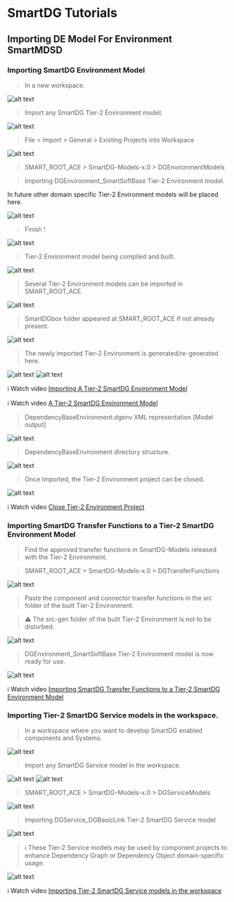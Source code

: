 # SmartDG Tutorials
## Importing DE Model For Environment SmartMDSD


### Importing SmartDG Environment Model

> In a new workspace.

![alt text](Importing_DE_Model_For_Environment_SmartMDSD_A1.png)

> Import any SmartDG Tier-2 Environment model.

![alt text](Importing_DE_Model_For_Environment_SmartMDSD_A2.png)

> File > Import > General > Existing Projects into Workspace

![alt text](Importing_DE_Model_For_Environment_SmartMDSD_A3.png)

> SMART_ROOT_ACE > SmartDG-Models-x.0 > DGEnvironmentModels 

> Importing DGEnvironment_SmartSoftBase Tier-2 Environment model.

In future other domain specific Tier-2 Environment models will be placed here.

![alt text](Importing_DE_Model_For_Environment_SmartMDSD_A4.png)

> Finish !

![alt text](Importing_DE_Model_For_Environment_SmartMDSD_A5.png)

> Tier-2 Environment model being compiled and built.

![alt text](Importing_DE_Model_For_Environment_SmartMDSD_A6.png)

> Several Tier-2 Environment models can be imported in SMART_ROOT_ACE.

![alt text](Importing_DE_Model_For_Environment_SmartMDSD_A7.png)

> SmartDGbox folder appeared at SMART_ROOT_ACE if not already present.

![alt text](Importing_DE_Model_For_Environment_SmartMDSD_A8.png)

> The newly imported Tier-2 Environment is generated/re-generated here.

![alt text](Importing_DE_Model_For_Environment_SmartMDSD_A9.png)
![alt text](Importing_DE_Model_For_Environment_SmartMDSD_A10.png)

:information_source: Watch video [Importing A Tier-2 SmartDG Environment Model](Importing_DE_Model_For_Environment_SmartMDSD_A14.mp4)

:information_source: Watch video [A Tier-2 SmartDG Environment Model](Importing_DE_Model_For_Environment_SmartMDSD_A15.mp4)

> DependencyBaseEnvironment.dgenv XML representation [Model output]

![alt text](Importing_DE_Model_For_Environment_SmartMDSD_A11.png)

> DependencyBaseEnvironment directory structure.

![alt text](Importing_DE_Model_For_Environment_SmartMDSD_A12.png)

> Once Imported, the Tier-2 Environment project can be closed.

![alt text](Importing_DE_Model_For_Environment_SmartMDSD_A13.png)

:information_source: Watch video [Close Tier-2 Environment Project](Importing_DE_Model_For_Environment_SmartMDSD_A16Speedy.mp4)

### Importing SmartDG Transfer Functions to a Tier-2 SmartDG Environment Model

> Find the approved transfer functions in SmartDG-Models released with the Tier-2 Environment.

> SMART_ROOT_ACE > SmartDG-Models-x.0 > DGTransferFunctions

![alt text](Importing_DE_Model_For_Environment_SmartMDSD_B1.png)

> Paste the component and connector transfer functions in the src folder of the built Tier-2 Environment.

> :warning: The src-gen folder of the built Tier-2 Environment is not to be disturbed.

![alt text](Importing_DE_Model_For_Environment_SmartMDSD_B2.png)

> DGEnvironment_SmartSoftBase Tier-2 Environment model is now ready for use.

![alt text](Importing_DE_Model_For_Environment_SmartMDSD_B3.png)

:information_source: Watch video [Importing SmartDG Transfer Functions to a Tier-2 SmartDG Environment Model](Importing_DE_Model_For_Environment_SmartMDSD_B4Speedy.mp4)

### Importing Tier-2 SmartDG Service models in the workspace.

> In a workspace where you want to develop SmartDG enabled components and Systems.

![alt text](Importing_DE_Model_For_Environment_SmartMDSD_C1.png)

> Import any SmartDG Service model in the workspace.

![alt text](Importing_DE_Model_For_Environment_SmartMDSD_C2.png)
![alt text](Importing_DE_Model_For_Environment_SmartMDSD_C3.png)

> SMART_ROOT_ACE > SmartDG-Models-x.0 > DGServiceModels

![alt text](Importing_DE_Model_For_Environment_SmartMDSD_C4.png)

> Importing DGService_DGBasicLink Tier-2 SmartDG Service model

![alt text](Importing_DE_Model_For_Environment_SmartMDSD_C5.png)

> :information_source: These Tier-2 Service models may be used by component projects to enhance Dependency Graph or Dependency Object domain-specific usage.

![alt text](Importing_DE_Model_For_Environment_SmartMDSD_C6.png)

:information_source: Watch video [Importing Tier-2 SmartDG Service models in the workspace](Importing_DE_Model_For_Environment_SmartMDSD_C7.mp4)


